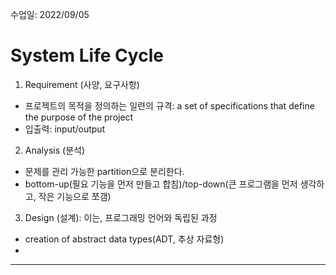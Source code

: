 수업일: 2022/09/05

# System Life Cycle

1. Requirement (사양, 요구사항)
- 프로젝트의 목적을 정의하는 일련의 규격: a set of specifications that define the purpose of the project
- 입출력: input/output

2. Analysis (분석)
- 문제를 관리 가능한 partition으로 분리한다.
- bottom-up(필요 기능을 먼저 만들고 합침)/top-down(큰 프로그램을 먼저 생각하고, 작은 기능으로 쪼갬)

3. Design (설계): 이는, 프로그래밍 언어와 독립된 과정
- creation of abstract data types(ADT, 추상 자료형)
- 


---